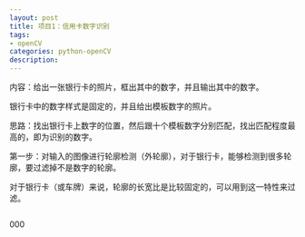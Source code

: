 ```yaml
---
layout: post
title: 项目1：信用卡数字识别
tags:
- openCV
categories: python-openCV
description:
---
```


内容：给出一张银行卡的照片，框出其中的数字，并且输出其中的数字。

银行卡中的数字样式是固定的，并且给出模板数字的照片。

思路：找出银行卡上数字的位置，然后跟十个模板数字分别匹配，找出匹配程度最高的，即为识别的数字。

第一步：对输入的图像进行轮廓检测（外轮廓），对于银行卡，能够检测到很多轮廓，要过滤掉不是数字的轮廓。

对于银行卡（或车牌）来说，轮廓的长宽比是比较固定的，可以用到这一特性来过滤。

```python

```







000
